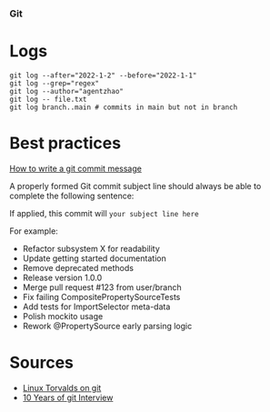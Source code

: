 ### Git

# Logs

```
git log --after="2022-1-2" --before="2022-1-1"
git log --grep="regex"
git log --author="agentzhao"
git log -- file.txt
git log branch..main # commits in main but not in branch
```

# Best practices

[How to write a git commit message](https://cbea.ms/git-commit/)

A properly formed Git commit subject line should always be able to complete the following sentence:

If applied, this commit will `your subject line here`

For example:

- Refactor subsystem X for readability
- Update getting started documentation
- Remove deprecated methods
- Release version 1.0.0
- Merge pull request #123 from user/branch
- Fix failing CompositePropertySourceTests
- Add tests for ImportSelector meta-data
- Polish mockito usage
- Rework @PropertySource early parsing logic

# Sources

- [Linux Torvalds on git](https://www.youtube.com/watch?v=4XpnKHJAok8)
- [10 Years of git Interview](https://www.linux.com/news/10-years-git-interview-git-creator-linus-torvalds/)
